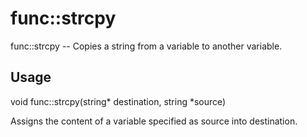 # func::strcpy
func::strcpy -- Copies a string from a variable to another variable.

## Usage
  void func::strcpy(string* destination, string *source)

Assigns the content of a variable specified as source into destination.
